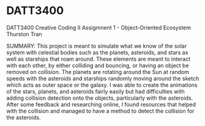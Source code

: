 # DATT3400 
DATT3400 Creative Coding II 
Assigmnent 1 - Object-Oriented Ecosystem
Thurston Tran

SUMMARY:
This project is meant to simulate what we know of the solar system with celestial bodies such as the planets, asteroids, and stars as well as starships that roam around. These elements are meant to interact with each other, by either colliding and bouncing, or having an object be removed on collision. The planets are rotating around the Sun at random speeds with the asteroids and starships randomly moving around the sketch which acts as outer space or the galaxy. I was able to create the animations of the stars, planets, and asteroids fairly easily but had difficulties with adding collision detection onto the objects, particularly with the asteroids. After some feedback and researching online, I found resources that helped with the collision and managed to have a method to detect the collision for the asteroids.
